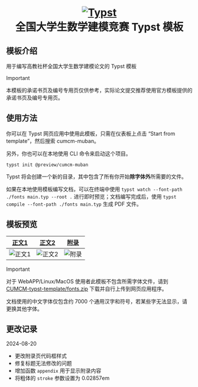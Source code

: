 <h1 align="center">
    <a href="https://github.com/typst/typst">
        <img alt="Typst" src="https://user-images.githubusercontent.com/17899797/226108480-722b770e-6313-40d7-84f2-26bebb55a281.png">
    </a>
    <br />全国大学生数学建模竞赛 Typst 模板
</h1>

## 模板介绍

用于编写高教社杯全国大学生数学建模论文的 Typst 模板

> [!IMPORTANT]
>
> 本模板的承诺书页及编号专用页仅供参考，实际论文提交推荐使用官方模板提供的承诺书页及编号专用页。


## 使用方法

你可以在 Typst 网页应用中使用此模板，只需在仪表板上点击 “Start from template”，然后搜索 cumcm-muban。

另外，你也可以在本地使用 CLI 命令来启动这个项目。

```
typst init @preview/cumcm-muban
```

Typst 将会创建一个新的目录，其中包含了所有你开始**除字体外**所需要的文件。

如果在本地使用模板编写文档，可以在终端中使用 `typst watch --font-path ./fonts main.typ --root .` 进行即时预览；文档编写完成后，使用 `typst compile --font-path ./fonts main.typ` 生成 PDF 文件。

## 模板预览

|  [正文1](https://github.com/a-kkiri/CUMCM-typst-template/blob/main/template/figures/p4.jpg) |  [正文2](https://github.com/a-kkiri/CUMCM-typst-template/blob/main/template/figures/p6.jpg)|  [附录](https://github.com/a-kkiri/CUMCM-typst-template/blob/main/template/figures/p10.jpg)|
|:---:|:---:|:---:|
| ![正文1](https://github.com/a-kkiri/CUMCM-typst-template/blob/main/template/figures/p4.jpg?raw=true) | ![正文2](https://github.com/a-kkiri/CUMCM-typst-template/blob/main/template/figures/p6.jpg?raw=true)| ![附录](https://github.com/a-kkiri/CUMCM-typst-template/blob/main/template/figures/p10.jpg?raw=true)|

> [!IMPORTANT]
>
> 对于 WebAPP/Linux/MacOS 使用者此模板不包含所需字体文件，请到 [CUMCM-typst-template/fonts.zip](https://github.com/a-kkiri/CUMCM-typst-template/blob/main/fonts.zip?raw=true) 下载并自行上传到网页应用程序。
>
> 文档使用的中文字体仅包含约 7000 个通用汉字和符号，若某些字无法显示，请更换其他字体。

## 更改记录

2024-08-20

- 更改附录页代码框样式
- 修复标题无法修改的问题
- 增加函数 `appendix` 用于显示附录内容
- 将粗体的 `stroke` 参数设置为 0.02857em